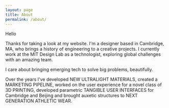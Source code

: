 ```yaml
---
layout: page
title: About
permalink: /about/
---
```


Hello

Thanks for taking a look at my website. I'm a designer based in Cambridge, MA, who brings a history of engineering to a creative projects. I currently work at the MIT Design Lab as a technologist, exploring global challenges with an amazing team. 

I care about bringing emerging tech to solve big problems, beautifully.

Over the years I've developed NEW ULTRALIGHT MATERIALS, created a MARKETING PIPELINE, worked on the user experience for a novel class of 3D PRINTING, developed parametric TANGIBLE USER INTERFACES for Cambridge and Beijing and brought auxetic structures to NEXT GENERATION ATHLETIC WEAR.

